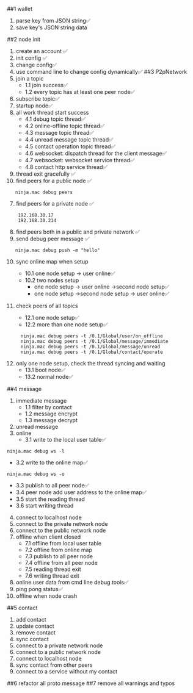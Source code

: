 ##1 wallet
1. parse key from JSON string✅
2. save key's JSON string data

##2 node init
1. create an account ✅
2. init config ✅
3. change config✅
4. use command line to change config dynamically✅
##3 P2pNetwork
1. join a topic
   - 1.1 join success✅
   - 1.2 every topic has at least one peer node✅
2. subscribe topic✅
3. startup node✅
4. all work thread start success 
    - 4.1 debug topic thread✅
    - 4.2 online-offline topic thread✅
    - 4.3 message topic thread✅
    - 4.4 unread message topic thread✅
    - 4.5 contact operation topic thread✅
    - 4.6 websocket: dispatch thread for the client message✅
    - 4.7 websocket: websocket service thread✅
    - 4.8 contact http service thread✅
5. thread exit gracefully ✅
6. find peers for a public node  ✅
 ```       
    ninja.mac debug peers
```
7. find peers for a private node ✅
```
    192.168.30.17
    192.168.30.214
```
8. find peers both in a public and private network ✅ 
9. send debug peer message ✅
```
   ninja.mac debug push -m "hello"
```
10. sync online map when setup 
      - 10.1 one node setup -> user online✅
      - 10.2 two nodes setup
         + one node setup -> user online ->second node setup✅
         + one node setup ->second node setup -> user online✅

11. check peers of all topics 
      - 12.1 one node setup✅
      - 12.2 more than one node setup✅
```
     ninja.mac debug peers -t /0.1/Global/user/on_offline
     ninja.mac debug peers -t /0.1/Global/message/immediate
     ninja.mac debug peers -t /0.1/Global/message/unread
     ninja.mac debug peers -t /0.1/Global/contact/operate
```   
12. only one node setup, check the thread syncing and waiting
    - 13.1 boot node✅
    - 13.2 normal node✅
    
##4 message
1. immediate message
    - 1.1 filter by contact
    - 1.2 message encrypt
    - 1.3 message decrypt
2. unread message
3. online
   - 3.1 write to the local user table✅
```
ninja.mac debug ws -l
```
   - 3.2 write to the online map✅
```
ninja.mac debug ws -o
```
   - 3.3 publish to all peer node✅
   - 3.4 peer node add user address to the online map✅
   - 3.5 start the reading thread
   - 3.6 start writing thread

4. connect to localhost node
5. connect to the private network node
6. connect to the public network node
7. offline when client closed
    - 7.1 offline from local user table
    - 7.2 offline from online map
    - 7.3 publish to all peer node
    - 7.4 offline from all peer node
    - 7.5 reading thread exit
    - 7.6 writing thread exit
8. online user data from cmd line debug tools✅
9. ping pong status✅
10. offline when node crash

##5 contact
1. add contact
2. update contact
3. remove contact
4. sync contact
5. connect to a private network node
6. connect to a public network node
7. connect to localhost node
8. sync contact from other peers
9. connect to a service without my contact

##6 refactor all proto message
##7 remove all warnings and typos